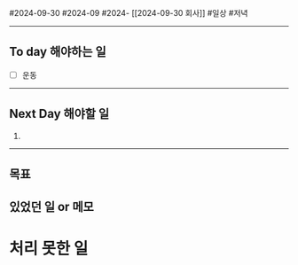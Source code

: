 #2024-09-30 #2024-09 #2024- [[2024-09-30 회사]]
#일상 #저녁 

---
## To day 해야하는 일
- [ ] 운동
---
## Next Day 해야할 일
1. 

---

## 목표 


## 있었던 일  or 메모


# 처리 못한 일
